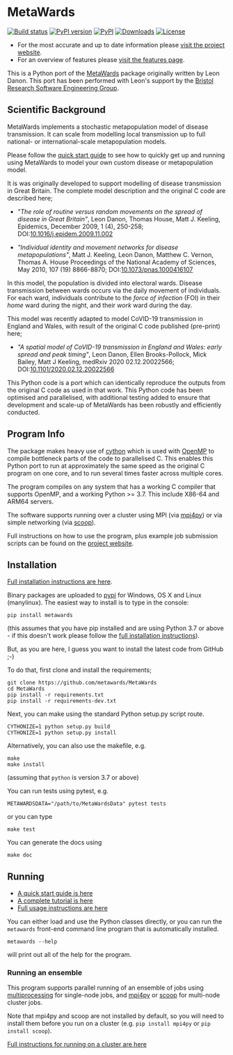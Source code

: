# MetaWards

[![Build status](https://github.com/metawards/MetaWards/workflows/Build/badge.svg)](https://github.com/metawards/MetaWards/actions?query=workflow%3ABuild) [![PyPI version](https://badge.fury.io/py/metawards.svg)](https://pypi.python.org/pypi/metawards) [![PyPI](https://img.shields.io/pypi/pyversions/metawards.svg)](https://pypi.org/project/metawards/) [![Downloads](https://pepy.tech/badge/metawards)](https://pepy.tech/project/metawards) [![License](https://img.shields.io/badge/License-GPLv3-blue.svg)](https://www.gnu.org/licenses/gpl-3.0.html)

* For the most accurate and up to date information please [visit the project website](https://metawards.org).
* For an overview of features please [visit the features page](https://metawards.org/features).

This is a Python port of the [MetaWards](https://github.com/ldanon/MetaWards) package originally written by Leon Danon. This port has been performed with Leon's support by the [Bristol Research Software Engineering Group](https://www.bristol.ac.uk/acrc/research-software-engineering).

## Scientific Background

MetaWards implements a stochastic metapopulation model of disease transmission. It can scale from modelling local transmission up to full national- or international-scale metapopulation models.

Please follow the [quick start guide](https://metawards.org/quickstart) to see how to quickly get up and running using MetaWards to model your own custom disease or metapopulation model.

It is was originally developed to support modelling of disease transmission in Great Britain. The complete model description and the original C code are described here;

*  *"The role of routine versus random movements on the spread of disease in Great Britain"*, Leon Danon, Thomas House, Matt J. Keeling, Epidemics, December 2009, 1 (4), 250-258; DOI:[10.1016/j.epidem.2009.11.002](https://doi.org/10.1016/j.epidem.2009.11.002)

*  *"Individual identity and movement networks for disease metapopulations"*, Matt J. Keeling, Leon Danon, Matthew C. Vernon, Thomas A. House Proceedings of the National Academy of Sciences, May 2010, 107 (19) 8866-8870; DOI:[10.1073/pnas.1000416107](https://doi.org/10.1073/pnas.1000416107)

In this model, the population is divided into electoral wards. Disease transmission between wards occurs via the daily movement of individuals. For each ward, individuals contribute to the *force of infection* (FOI) in their *home* ward during the night, and their *work* ward during the day.

This model was recently adapted to model CoVID-19 transmission in England and Wales, with result of the original C code published (pre-print) here;

* *"A spatial model of CoVID-19 transmission in England and Wales: early spread and peak timing"*, Leon Danon, Ellen Brooks-Pollock, Mick Bailey, Matt J Keeling, medRxiv 2020 02.12.20022566; DOI:[10.1101/2020.02.12.20022566](https://doi.org/10.1101/2020.02.12.20022566)

This Python code is a port which can identically reproduce the outputs from the original C code as used in that work. This Python code has been optimised and parallelised, with additional testing added to ensure that development and scale-up of MetaWards has been robustly and efficiently conducted.

## Program Info

The package makes heavy use of [cython](https://cython.org) which is used with [OpenMP](https://openmp.org) to compile bottleneck parts of the code to parallelised C. This enables this Python port to run at approximately the same speed as the original C program on one core, and to run several times faster across multiple cores.

The program compiles on any system that has a working C compiler that supports OpenMP, and a working Python >= 3.7. This include X86-64 and ARM64 servers.

The software supports running over a cluster using MPI (via [mpi4py](https://mpi4py.readthedocs.io/en/stable/)) or via simple networking (via [scoop](http://scoop.readthedocs.io)).

Full instructions on how to use the program, plus example job submission scripts can be found on the [project website](https://metawards.org).

## Installation

[Full installation instructions are here](https://metawards.org/install.html).

Binary packages are uploaded to [pypi](https://pypi.python.org/pypi/metawards) for Windows, OS X and Linux (manylinux). The easiest way to install is to type in the console:

```
pip install metawards
```

(this assumes that you have pip installed and are using Python 3.7 or above - if this doesn't work please follow the [full installation instructions](https://metawards.org/install.html)).

But, as you are here, I guess you want to install the latest code from GitHub ;-)

To do that, first clone and install the requirements;

```
git clone https://github.com/metawards/MetaWards
cd MetaWards
pip install -r requirements.txt
pip install -r requirements-dev.txt
```

Next, you can make using the standard Python setup.py script route.

```
CYTHONIZE=1 python setup.py build
CYTHONIZE=1 python setup.py install
```

Alternatively, you can also use the makefile, e.g.

```
make
make install
```

(assuming that `python` is version 3.7 or above)

You can run tests using pytest, e.g.

```
METAWARDSDATA="/path/to/MetaWardsData" pytest tests
```

or you can type

```
make test
```

You can generate the docs using

```
make doc
```

## Running

* [A quick start guide is here](https://metawards.org/quickstart)
* [A complete tutorial is here](https://metawards.org/tutorial)
* [Full usage instructions are here](https://metawards.org/usage.html)

You can either load and use the Python classes directly, or you can run the `metawards` front-end command line program that is automatically installed.

```
metawards --help
```

will print out all of the help for the program.

### Running an ensemble

This program supports parallel running of an ensemble of jobs using [multiprocessing](https://docs.python.org/3.7/library/multiprocessing.html) for single-node jobs, and [mpi4py](https://mpi4py.readthedocs.io/en/stable/) or [scoop](http://scoop.readthedocs.io) for multi-node cluster jobs.

Note that mpi4py and scoop are not installed by default, so you will need to install them before you run on a cluster (e.g. `pip install mpi4py` or `pip install scoop`).

[Full instructions for running on a cluster are here](https://metawards.org/cluster_usage.html)
